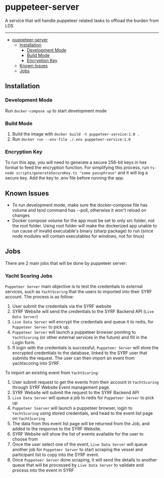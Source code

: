 # puppeteer-server

A service that will handle puppeteer related tasks to offload the burden from LDS

---

- [puppeteer-server](#puppeteer-server)
  - [Installation](#installation)
    - [Development Mode](#development-mode)
    - [Build Mode](#development-mode)
    - [Encryption Key](#encryption-key)
  - [Known Issues](#known-issues)
  - [Jobs](#jobs)

## Installation

### Development Mode

Run `docker-compose up` to start development mode

### Build Mode

1. Build the image with `docker build -t puppeteer-service:1.0 .`
2. Run `docker run --env-file ./.env puppeteer-service:1.0`

### Encryption Key

To run this app, you will need to generate a secure 256-bit keys in hex format to feed the encryption function. For simplifying this process, run `ts-node scripts/generateSecureKey.ts "some passphrase"` and it will log a secure key. Add the key to .env file before running the app.

## Known Issues

- To run development mode, make sure the docker-compose file has volume and tsnd command has --poll, otherwise it won't reload on changes
- Docker compose volume for the app must be set to only src folder, not the root folder. Using root folder will make the dockerized app unable to run cause of invalid executable's binary (sharp package) to run (since node modules will contain executables for windows, not for linux)

## Jobs

There are 2 main jobs that will be done by puppeteer server:

### Yacht Scoring Jobs

`Puppeteer Server` main objective is to test the credentials to external services, such as `YachtScoring` that the users to imported into their SYRF account. The process is as follow:

1. User submit the credentials via the SYRF website
2. SYRF Website will send the credentials to the SYRF Backend API (`Live Data Server`)
3. `Live Data Server` will encrypt the credentials and queue it to redis, for `Puppeteer Server` to pick up.
4. `Puppeteer Server` will launch a puppeteer browser pointing to `YachtScoring` (or other external services in the future) and fill in the Login form.
5. If login with the credentials is successful, `Puppeteer Server` will store the encrypted credentials to the database, linked to the SYRF user that submits the request. The user can then import an event from yachtscoring into SYRF.

To import an existing event from `YachtScoring`:

1. User submit request to get the events from their account in `YachtScoring` through SYRF Website Event management page.
2. SYRF Website will submit the request to the SYRF Backend API
3. `Live Data Server` will queue a job to redis for `Puppeteer Server` to pick up
4. `Puppeteer Sserver` will launch a puppeteer browser, login to `YachtScoring` using stored credentials, and head to the event list page on `YachtScoring`
5. The data from this event list page will be returned from the Job, and added to the response to the SYRF Website.
6. SYRF Website will show the list of events available for the user to choose from
7. Once the user select one of the event, `Live Data Server` will queue another job for `Puppeteer Server` to start scraping the vessel and participant list to copy into the SYRF event.
8. Once `Puppeteer Server` done scraping, it will send the details to another queue that will be processed by `Live Data Server` to validate and process into the event in SYRF
